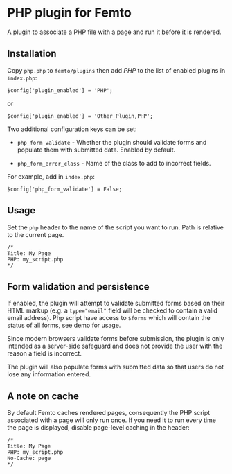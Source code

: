 PHP plugin for Femto
====================

A plugin to associate a PHP file with a page and run it before it is rendered.

Installation
------------
Copy `php.php` to `femto/plugins` then add _PHP_ to the list of enabled plugins
in `index.php`:

    $config['plugin_enabled'] = 'PHP';

or

    $config['plugin_enabled'] = 'Other_Plugin,PHP';

Two additional configuration keys can be set:

* `php_form_validate` - Whether the plugin should validate forms and populate
them with submitted data. Enabled by default.

* `php_form_error_class` - Name of the class to add to incorrect fields.

For example, add in `index.php`:

    $config['php_form_validate'] = False;

Usage
-----
Set the `php` header to the name of the script you want to run. Path is relative
to the current page.

    /*
    Title: My Page
    PHP: my_script.php
    */

Form validation and persistence
-------------------------------
If enabled, the plugin will attempt to validate submitted forms based on their
HTML markup (e.g. a `type="email"` field will be checked to contain a valid
email address). Php script have access to `$forms` which will contain the status
of all forms, see demo for usage.

Since modern browsers validate forms before submission, the plugin is only 
intended as a server-side safeguard and does not provide the user with the
reason a field is incorrect.

The plugin will also populate forms with submitted data so that users do not
lose any information entered.

A note on cache
---------------
By default Femto caches rendered pages, consequently the PHP script associated
with a page will only run once. If you need it to run every time the page is
displayed, disable page-level caching in the header:

    /*
    Title: My Page
    PHP: my_script.php
    No-Cache: page
    */
